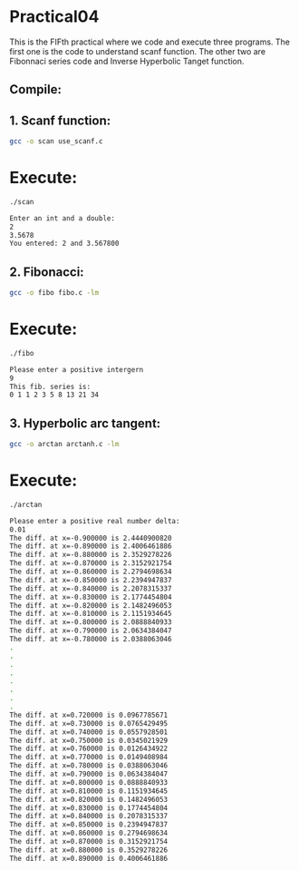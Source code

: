 # Practical04

This is the FIFth practical where we code and execute three programs. The first one is the code to understand scanf function. The other two are Fibonnaci series code and Inverse Hyperbolic Tanget function.

## Compile:

## 1. Scanf function:

```bash
gcc -o scan use_scanf.c

```
# Execute:

```bash
./scan

Enter an int and a double:
2
3.5678
You entered: 2 and 3.567800
```

## 2. Fibonacci:

```bash
gcc -o fibo fibo.c -lm

```
# Execute:

```bash
./fibo

Please enter a positive intergern
9
This fib. series is:
0 1 1 2 3 5 8 13 21 34
```
## 3. Hyperbolic arc tangent:

```bash
gcc -o arctan arctanh.c -lm

```
# Execute:

```bash
./arctan

Please enter a positive real number delta: 
0.01
The diff. at x=-0.900000 is 2.4440900820
The diff. at x=-0.890000 is 2.4006461886
The diff. at x=-0.880000 is 2.3529278226
The diff. at x=-0.870000 is 2.3152921754 
The diff. at x=-0.860000 is 2.2794698634
The diff. at x=-0.850000 is 2.2394947837
The diff. at x=-0.840000 is 2.2078315337
The diff. at x=-0.830000 is 2.1774454804
The diff. at x=-0.820000 is 2.1482496053
The diff. at x=-0.810000 is 2.1151934645
The diff. at x=-0.800000 is 2.0888840933
The diff. at x=-0.790000 is 2.0634384047
The diff. at x=-0.780000 is 2.0388063046
.
.
.
.
.
.
.
.
The diff. at x=0.720000 is 0.0967785671
The diff. at x=0.730000 is 0.0765429495
The diff. at x=0.740000 is 0.0557928501
The diff. at x=0.750000 is 0.0345021929
The diff. at x=0.760000 is 0.0126434922
The diff. at x=0.770000 is 0.0149408984
The diff. at x=0.780000 is 0.0388063046
The diff. at x=0.790000 is 0.0634384047
The diff. at x=0.800000 is 0.0888840933
The diff. at x=0.810000 is 0.1151934645
The diff. at x=0.820000 is 0.1482496053
The diff. at x=0.830000 is 0.1774454804
The diff. at x=0.840000 is 0.2078315337 
The diff. at x=0.850000 is 0.2394947837
The diff. at x=0.860000 is 0.2794698634
The diff. at x=0.870000 is 0.3152921754
The diff. at x=0.880000 is 0.3529278226
The diff. at x=0.890000 is 0.4006461886
```